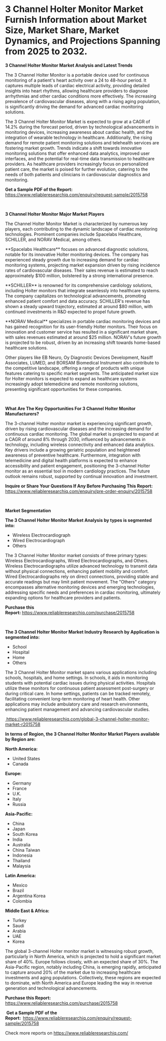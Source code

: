 <p><h1>3 Channel Holter Monitor Market Furnish Information about Market Size, Market Share, Market Dynamics, and Projections Spanning from 2025 to 2032.</h1></p><p><strong>3 Channel Holter Monitor Market Analysis and Latest Trends</strong></p>
<p><p>The 3 Channel Holter Monitor is a portable device used for continuous monitoring of a patient's heart activity over a 24 to 48-hour period. It captures multiple leads of cardiac electrical activity, providing detailed insights into heart rhythms, allowing healthcare providers to diagnose arrhythmias and other cardiac conditions more effectively. The increasing prevalence of cardiovascular diseases, along with a rising aging population, is significantly driving the demand for advanced cardiac monitoring solutions.</p><p>The 3 Channel Holter Monitor Market is expected to grow at a CAGR of 14.2% during the forecast period, driven by technological advancements in monitoring devices, increasing awareness about cardiac health, and the integration of wearable technology in healthcare. Additionally, the rising demand for remote patient monitoring solutions and telehealth services are fostering market growth. Trends indicate a shift towards innovative monitoring solutions that offer enhanced data analytics, improved user interfaces, and the potential for real-time data transmission to healthcare providers. As healthcare providers increasingly focus on personalized patient care, the market is poised for further evolution, catering to the needs of both patients and clinicians in cardiovascular diagnostics and monitoring.</p></p>
<p><strong>Get a Sample PDF of the Report:&nbsp;</strong> <a href="https://www.reliableresearchiq.com/enquiry/request-sample/2015758?utm_campaign=2282&utm_medium=2&utm_source=Github&utm_content=ia&utm_term=04032025&utm_id=3-channel-holter-monitor">https://www.reliableresearchiq.com/enquiry/request-sample/2015758</a></p>
<p>&nbsp;</p>
<p><strong>3 Channel Holter Monitor Major Market Players</strong></p>
<p><p>The Channel Holter Monitor Market is characterized by numerous key players, each contributing to the dynamic landscape of cardiac monitoring technologies. Prominent companies include Spacelabs Healthcare, SCHILLER, and NORAV Medical, among others.</p><p>**Spacelabs Healthcare** focuses on advanced diagnostic solutions, notable for its innovative Holter monitoring devices. The company has experienced steady growth due to increasing demand for cardiac monitoring systems, projecting market expansion driven by rising incidence rates of cardiovascular diseases. Their sales revenue is estimated to reach approximately $100 million, bolstered by a strong international presence.</p><p>**SCHILLER** is renowned for its comprehensive cardiology solutions, including Holter monitors that integrate seamlessly into healthcare systems. The company capitalizes on technological advancements, promoting enhanced patient comfort and data accuracy. SCHILLER's revenue has shown a steady upward trajectory, estimated at around $80 million, with continued investments in R&D expected to propel future growth.</p><p>**NORAV Medical** specializes in portable cardiac monitoring devices and has gained recognition for its user-friendly Holter monitors. Their focus on innovation and customer service has resulted in a significant market share, with sales revenues estimated at around $25 million. NORAV's future growth is projected to be robust, driven by an increasing shift towards home-based healthcare solutions.</p><p>Other players like EB Neuro, Oy Diagnostic Devices Development, Nasiff Associates, LUMED, and BORSAM Biomedical Instrument also contribute to the competitive landscape, offering a range of products with unique features catering to specific market segments. The anticipated market size for Holter monitors is expected to expand as healthcare systems increasingly adopt telemedicine and remote monitoring solutions, presenting significant opportunities for these companies.</p></p>
<p>&nbsp;</p>
<p><strong>What Are The Key Opportunities For 3 Channel Holter Monitor Manufacturers?</strong></p>
<p><p>The 3-channel Holter monitor market is experiencing significant growth, driven by rising cardiovascular diseases and the increasing demand for continuous cardiac monitoring. The global market is projected to expand at a CAGR of around 8% through 2030, influenced by advancements in technology, including wireless connectivity and enhanced data analytics. Key drivers include a growing geriatric population and heightened awareness of preventive healthcare. Furthermore, integration with telemedicine and digital health platforms is expected to enhance accessibility and patient engagement, positioning the 3-channel Holter monitor as an essential tool in modern cardiology practices. The future outlook remains robust, supported by continual innovation and investment.</p></p>
<p><strong>Inquire or Share Your Questions If Any Before Purchasing This Report:</strong> <a href="https://www.reliableresearchiq.com/enquiry/pre-order-enquiry/2015758?utm_campaign=2282&utm_medium=2&utm_source=Github&utm_content=ia&utm_term=04032025&utm_id=3-channel-holter-monitor">https://www.reliableresearchiq.com/enquiry/pre-order-enquiry/2015758</a></p>
<p>&nbsp;</p>
<p><strong>Market Segmentation</strong></p>
<p><strong>The 3 Channel Holter Monitor Market Analysis by types is segmented into:</strong></p>
<p><ul><li>Wireless Electrocardiograph</li><li>Wired Electrocardiograph</li><li>Others</li></ul></p>
<p><p>The 3 Channel Holter Monitor market consists of three primary types: Wireless Electrocardiographs, Wired Electrocardiographs, and Others. Wireless Electrocardiographs utilize advanced technology to transmit data without physical connections, enhancing patient mobility and comfort. Wired Electrocardiographs rely on direct connections, providing stable and accurate readings but may limit patient movement. The "Others" category encompasses alternative monitoring devices and emerging technologies, addressing specific needs and preferences in cardiac monitoring, ultimately expanding options for healthcare providers and patients.</p></p>
<p><strong>Purchase this Report:&nbsp;</strong><a href="https://www.reliableresearchiq.com/purchase/2015758?utm_campaign=2282&utm_medium=2&utm_source=Github&utm_content=ia&utm_term=04032025&utm_id=3-channel-holter-monitor">https://www.reliableresearchiq.com/purchase/2015758</a></p>
<p>&nbsp;</p>
<p><strong>The 3 Channel Holter Monitor Market Industry Research by Application is segmented into:</strong></p>
<p><ul><li>School</li><li>Hospital</li><li>Home</li><li>Others</li></ul></p>
<p><p>The 3 Channel Holter Monitor market spans various applications including schools, hospitals, and home settings. In schools, it aids in monitoring students with potential cardiac issues during physical activities. Hospitals utilize these monitors for continuous patient assessment post-surgery or during critical care. In home settings, patients can be tracked remotely, facilitating convenient long-term monitoring of heart health. Other applications may include ambulatory care and research environments, enhancing patient management and advancing cardiovascular studies.</p></p>
<p><a href="https://www.reliableresearchiq.com/global-3-channel-holter-monitor-market-r2015758?utm_campaign=2282&utm_medium=2&utm_source=Github&utm_content=ia&utm_term=04032025&utm_id=3-channel-holter-monitor">&nbsp;https://www.reliableresearchiq.com/global-3-channel-holter-monitor-market-r2015758</a></p>
<p><strong>In terms of Region, the 3 Channel Holter Monitor Market Players available by Region are:</strong></p>
<p>
    <p> <strong> North America: </strong>
        <ul>
            <li>United States</li>
            <li>Canada</li>
        </ul>
        </p> 
    <p> <strong> Europe: </strong>
        <ul>
            <li>Germany</li>
            <li>France</li>
            <li>U.K.</li>
            <li>Italy</li>
            <li>Russia</li>
        </ul>
        </p> 
    <p> <strong> Asia-Pacific: </strong>
        <ul>
            <li>China</li>
            <li>Japan</li>
            <li>South Korea</li>
            <li>India</li>
            <li>Australia</li>
            <li>China Taiwan</li>
            <li>Indonesia</li>
            <li>Thailand</li>
            <li>Malaysia</li>
        </ul>
        </p> 
    <p> <strong> Latin America: </strong>
        <ul>
            <li>Mexico</li>
            <li>Brazil</li>
            <li>Argentina Korea</li>
            <li>Colombia</li>
        </ul>
        </p> 
    <p> <strong> Middle East & Africa: </strong>
        <ul>
            <li>Turkey</li>
            <li>Saudi</li>
            <li>Arabia</li>
            <li>UAE</li>
            <li>Korea</li>
        </ul>
    </p>
    </p>
<p><p>The global 3-channel Holter monitor market is witnessing robust growth, particularly in North America, which is projected to hold a significant market share of 40%. Europe follows closely, with an expected share of 30%. The Asia-Pacific region, notably including China, is emerging rapidly, anticipated to capture around 20% of the market due to increasing healthcare investments and aging populations. Collectively, these regions are expected to dominate, with North America and Europe leading the way in revenue generation and technological advancements.</p></p>
<p><strong>Purchase this Report: </strong><a href="https://www.reliableresearchiq.com/purchase/2015758?utm_campaign=2282&utm_medium=2&utm_source=Github&utm_content=ia&utm_term=04032025&utm_id=3-channel-holter-monitor">https://www.reliableresearchiq.com/purchase/2015758</a></p>
<p>&nbsp;<strong>Get a Sample PDF of the Report:&nbsp;&nbsp;</strong><a href="https://www.reliableresearchiq.com/enquiry/request-sample/2015758?utm_campaign=2282&utm_medium=2&utm_source=Github&utm_content=ia&utm_term=04032025&utm_id=3-channel-holter-monitor">https://www.reliableresearchiq.com/enquiry/request-sample/2015758</a></p>
<p><strong></strong></p>
<p>Check more reports on <a href="https://www.reliableresearchiq.com/?utm_campaign=2282&utm_medium=2&utm_source=Github&utm_content=ia&utm_term=04032025&utm_id=3-channel-holter-monitor">https://www.reliableresearchiq.com/</a></p>